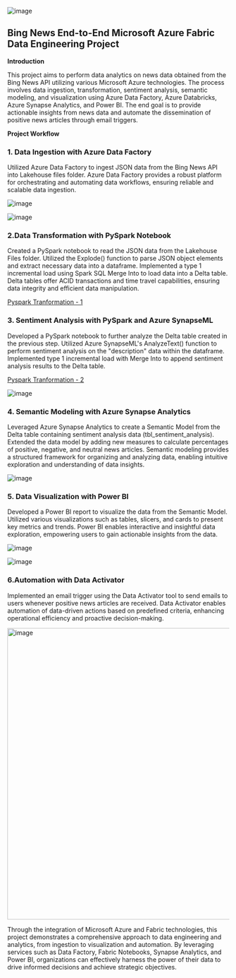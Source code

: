 ![image](https://github.com/Reshmarathod/Bing-News-End-to-End-Microsoft-Azure-Fabric-Data-Engineering-Project-Pyspark/assets/146751905/1391ca22-1ef3-4055-9546-212bc5ef800d)


## Bing News End-to-End Microsoft Azure Fabric Data Engineering Project

**Introduction**

This project aims to perform data analytics on news data obtained from the Bing News API utilizing various Microsoft Azure technologies. The process involves data ingestion, transformation, sentiment analysis, semantic modeling, and visualization using Azure Data Factory, Azure Databricks, Azure Synapse Analytics, and Power BI. The end goal is to provide actionable insights from news data and automate the dissemination of positive news articles through email triggers.

**Project Workflow**

### 1. Data Ingestion with Azure Data Factory

Utilized Azure Data Factory to ingest JSON data from the Bing News API into Lakehouse files folder. Azure Data 
Factory provides a robust platform for orchestrating and automating data workflows, ensuring reliable and scalable 
data ingestion.

 ![image](https://github.com/Reshmarathod/Bing-News-End-to-End-Microsoft-Azure-Fabric-Data-Engineering-Project-Pyspark/assets/146751905/95385307-387c-43d9-9f9b-45e73aec67ed)


![image](https://github.com/Reshmarathod/Bing-News-End-to-End-Microsoft-Azure-Fabric-Data-Engineering-Project-Pyspark/assets/146751905/cf80e417-3100-4a4a-8f78-1ba8f262a2ea)





### 2.Data Transformation with PySpark Notebook

Created a PySpark notebook to read the JSON data from the Lakehouse Files folder. Utilized the Explode() function 
to parse JSON object elements and extract necessary data into a dataframe. Implemented a type 1 incremental load 
using Spark SQL Merge Into to load data into a Delta table. Delta tables offer ACID transactions and time travel 
capabilities, ensuring data integrity and efficient data manipulation.

  [Pyspark Tranformation - 1](http://localhost:8888/notebooks/Transformation-1.ipynb)

### 3. Sentiment Analysis with PySpark and Azure SynapseML

Developed a PySpark notebook to further analyze the Delta table created in the previous step. Utilized Azure 
SynapseML's AnalyzeText() function to perform sentiment analysis on the "description" data within the dataframe. 
Implemented type 1 incremental load with Merge Into to append sentiment analysis results to the Delta table.

   
  [Pyspark Tranformation - 2](https://github.com/Reshmarathod/Bing-News-End-to-End-Microsoft-Azure-Fabric-Data-Engineering-Project-Pyspark/blob/main/Transformation-1.ipynb)



 ![image](https://github.com/Reshmarathod/Bing-News-End-to-End-Microsoft-Azure-Fabric-Data-Engineering-Project-Pyspark/assets/146751905/7324485c-8f0a-455a-a348-dd37a00e9f41)




### 4. Semantic Modeling with Azure Synapse Analytics

Leveraged Azure Synapse Analytics to create a Semantic Model from the Delta table containing sentiment analysis 
data (tbl_sentiment_analysis). Extended the data model by adding new measures to calculate percentages of 
positive, negative, and neutral news articles. Semantic modeling provides a structured framework for organizing 
and analyzing data, enabling intuitive exploration and understanding of data insights.


  ![image](https://github.com/Reshmarathod/Bing-News-End-to-End-Microsoft-Azure-Fabric-Data-Engineering-Project-Pyspark/assets/146751905/66766399-513f-4bee-bff8-a568977e1666)



### 5. Data Visualization with Power BI

Developed a Power BI report to visualize the data from the Semantic Model. Utilized various visualizations such 
as tables, slicers, and cards to present key metrics and trends. Power BI enables interactive and insightful data 
exploration, empowering users to gain actionable insights from the data.

 ![image](https://github.com/Reshmarathod/Bing-News-End-to-End-Microsoft-Azure-Fabric-Data-Engineering-Project-Pyspark/assets/146751905/ac92555a-9997-4579-a418-f45a2d805ea0)



![image](https://github.com/Reshmarathod/Bing-News-End-to-End-Microsoft-Azure-Fabric-Data-Engineering-Project-Pyspark/assets/146751905/5af9b0ba-58c1-4201-b312-9ce2ab7786af)




### 6.Automation with Data Activator

Implemented an email trigger using the Data Activator tool to send emails to users whenever positive news 
 articles are received. Data Activator enables automation of data-driven actions based on predefined criteria, 
enhancing operational efficiency and proactive decision-making.



 <img width="660" alt="image" src="https://github.com/Reshmarathod/Bing-News-End-to-End-Microsoft-Azure-Fabric-Data-Engineering-Project-Pyspark/assets/146751905/70d2621a-79cc-4887-b45d-b3ba10dbff41">




Through the integration of Microsoft Azure and Fabric technologies, this project demonstrates a comprehensive 
approach to data engineering and analytics, from ingestion to visualization and automation. By leveraging 
services such as Data Factory, Fabric Notebooks, Synapse Analytics, and Power BI, organizations can effectively 
harness the power of their data to drive informed decisions and achieve strategic objectives.












